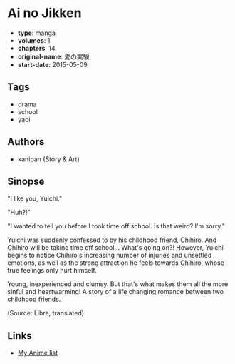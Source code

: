 # Ai no Jikken

-   **type**: manga
-   **volumes**: 1
-   **chapters**: 14
-   **original-name**: 愛の実験
-   **start-date**: 2015-05-09

## Tags

-   drama
-   school
-   yaoi

## Authors

-   kanipan (Story & Art)

## Sinopse

"I like you, Yuichi."

"Huh?!"

"I wanted to tell you before I took time off school. Is that weird? I'm sorry."

Yuichi was suddenly confessed to by his childhood friend, Chihiro. And Chihiro will be taking time off school... What's going on?! However, Yuichi begins to notice Chihiro's increasing number of injuries and unsettled emotions, as well as the strong attraction he feels towards Chihiro, whose true feelings only hurt himself.

Young, inexperienced and clumsy. But that's what makes them all the more sinful and heartwarming! A story of a life changing romance between two childhood friends.

(Source: Libre, translated)

## Links

-   [My Anime list](https://myanimelist.net/manga/116170/Ai_no_Jikken)
